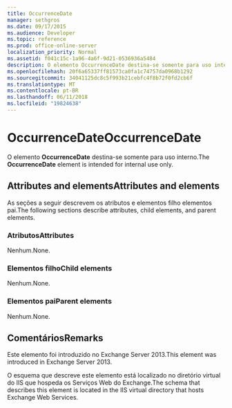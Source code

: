 ```yaml
---
title: OccurrenceDate
manager: sethgros
ms.date: 09/17/2015
ms.audience: Developer
ms.topic: reference
ms.prod: office-online-server
localization_priority: Normal
ms.assetid: f041c15c-1a96-4a6f-9d21-0536936a5484
description: O elemento OccurrenceDate destina-se somente para uso interno.
ms.openlocfilehash: 20f6a65337ff81573ca0fa1c74757da0968b1292
ms.sourcegitcommit: 34041125dc8c5f993b21cebfc4f8b72f0fd2cb6f
ms.translationtype: MT
ms.contentlocale: pt-BR
ms.lasthandoff: 06/11/2018
ms.locfileid: "19824638"
---
```

# <a name="occurrencedate"></a><span data-ttu-id="b8057-103">OccurrenceDate</span><span class="sxs-lookup"><span data-stu-id="b8057-103">OccurrenceDate</span></span>

<span data-ttu-id="b8057-104">O elemento **OccurrenceDate** destina-se somente para uso interno.</span><span class="sxs-lookup"><span data-stu-id="b8057-104">The **OccurrenceDate** element is intended for internal use only.</span></span> 

## <a name="attributes-and-elements"></a><span data-ttu-id="b8057-105">Attributes and elements</span><span class="sxs-lookup"><span data-stu-id="b8057-105">Attributes and elements</span></span>

<span data-ttu-id="b8057-106">As seções a seguir descrevem os atributos e elementos filho elementos pai.</span><span class="sxs-lookup"><span data-stu-id="b8057-106">The following sections describe attributes, child elements, and parent elements.</span></span>
  
### <a name="attributes"></a><span data-ttu-id="b8057-107">Atributos</span><span class="sxs-lookup"><span data-stu-id="b8057-107">Attributes</span></span>

<span data-ttu-id="b8057-108">Nenhum.</span><span class="sxs-lookup"><span data-stu-id="b8057-108">None.</span></span>
  
### <a name="child-elements"></a><span data-ttu-id="b8057-109">Elementos filho</span><span class="sxs-lookup"><span data-stu-id="b8057-109">Child elements</span></span>

<span data-ttu-id="b8057-110">Nenhum.</span><span class="sxs-lookup"><span data-stu-id="b8057-110">None.</span></span>
  
### <a name="parent-elements"></a><span data-ttu-id="b8057-111">Elementos pai</span><span class="sxs-lookup"><span data-stu-id="b8057-111">Parent elements</span></span>

<span data-ttu-id="b8057-112">Nenhum.</span><span class="sxs-lookup"><span data-stu-id="b8057-112">None.</span></span>
  
## <a name="remarks"></a><span data-ttu-id="b8057-113">Comentários</span><span class="sxs-lookup"><span data-stu-id="b8057-113">Remarks</span></span>

<span data-ttu-id="b8057-114">Este elemento foi introduzido no Exchange Server 2013.</span><span class="sxs-lookup"><span data-stu-id="b8057-114">This element was introduced in Exchange Server 2013.</span></span>
  
<span data-ttu-id="b8057-115">O esquema que descreve este elemento está localizado no diretório virtual do IIS que hospeda os Serviços Web do Exchange.</span><span class="sxs-lookup"><span data-stu-id="b8057-115">The schema that describes this element is located in the IIS virtual directory that hosts Exchange Web Services.</span></span>
  

